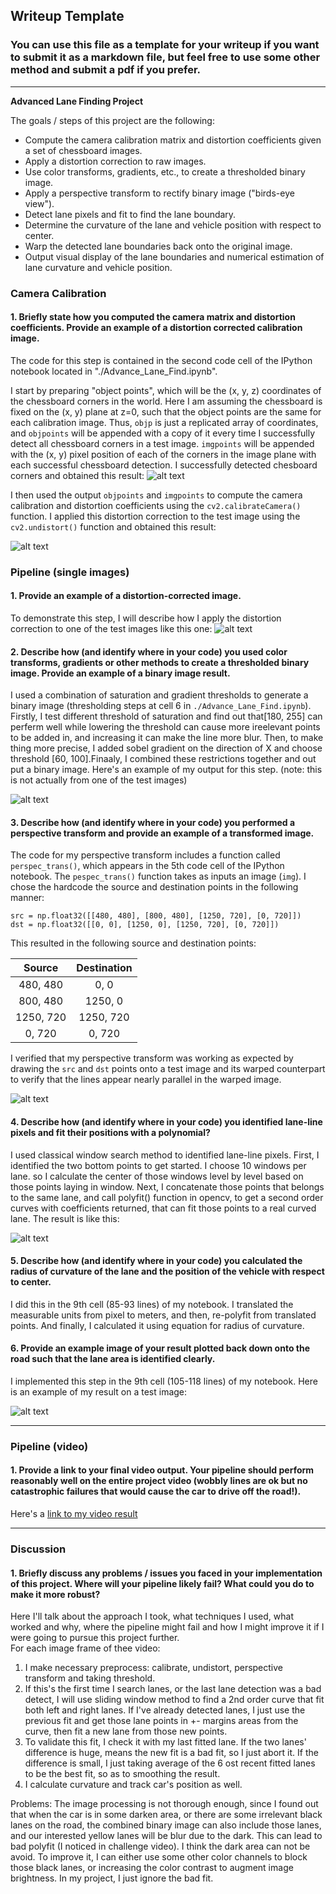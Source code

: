 ## Writeup Template

### You can use this file as a template for your writeup if you want to submit it as a markdown file, but feel free to use some other method and submit a pdf if you prefer.

---

**Advanced Lane Finding Project**

The goals / steps of this project are the following:

* Compute the camera calibration matrix and distortion coefficients given a set of chessboard images.
* Apply a distortion correction to raw images.
* Use color transforms, gradients, etc., to create a thresholded binary image.
* Apply a perspective transform to rectify binary image ("birds-eye view").
* Detect lane pixels and fit to find the lane boundary.
* Determine the curvature of the lane and vehicle position with respect to center.
* Warp the detected lane boundaries back onto the original image.
* Output visual display of the lane boundaries and numerical estimation of lane curvature and vehicle position.

[//]: # (Image References)

[image1]: ./ref_img/calibrate.png "Calibrate"
[image2]: ./ref_img/undistort.png "Road Transformed"
[image3]: ./ref_img/combined_binary.png "Binary Example"
[image4]: ./ref_img/transform.png "Warp Example"
[image5]: ./ref_img/fit_polynomial.png "Fit Visual"
[image6]: ./ref_img/fit_polynomial.png "Output"
[video1]: ./result.mp4 "Video"

### Camera Calibration

#### 1. Briefly state how you computed the camera matrix and distortion coefficients. Provide an example of a distortion corrected calibration image.

The code for this step is contained in the second code cell of the IPython notebook located in "./Advance_Lane_Find.ipynb".  

I start by preparing "object points", which will be the (x, y, z) coordinates of the chessboard corners in the world. Here I am assuming the chessboard is fixed on the (x, y) plane at z=0, such that the object points are the same for each calibration image.  Thus, `objp` is just a replicated array of coordinates, and `objpoints` will be appended with a copy of it every time I successfully detect all chessboard corners in a test image.  `imgpoints` will be appended with the (x, y) pixel position of each of the corners in the image plane with each successful chessboard detection. I successfully detected chesboard corners and obtained this result:
![alt text][image1]

I then used the output `objpoints` and `imgpoints` to compute the camera calibration and distortion coefficients using the `cv2.calibrateCamera()` function.  I applied this distortion correction to the test image using the `cv2.undistort()` function and obtained this result: 

![alt text][image2]

### Pipeline (single images)

#### 1. Provide an example of a distortion-corrected image.

To demonstrate this step, I will describe how I apply the distortion correction to one of the test images like this one:
![alt text][image2]

#### 2. Describe how (and identify where in your code) you used color transforms, gradients or other methods to create a thresholded binary image.  Provide an example of a binary image result.

I used a combination of saturation and gradient thresholds to generate a binary image (thresholding steps at cell 6 in `./Advance_Lane_Find.ipynb`).  Firstly, I test different threshold of saturation and find out that[180, 255] can perferm well while lowering the threshold can cause more ireelevant points to be added in, and increasing it can make the line more blur. Then, to make thing more precise, I added sobel gradient on the direction of X and choose threshold [60, 100].Finaaly, I combined these restrictions together and out put a binary image. Here's an example of my output for this step.  (note: this is not actually from one of the test images)

![alt text][image3]

#### 3. Describe how (and identify where in your code) you performed a perspective transform and provide an example of a transformed image.

The code for my perspective transform includes a function called `perspec_trans()`, which appears in the 5th code cell of the IPython notebook.  The `pespec_trans()` function takes as inputs an image (`img`).  I chose the hardcode the source and destination points in the following manner:

```
src = np.float32([[480, 480], [800, 480], [1250, 720], [0, 720]])
dst = np.float32([[0, 0], [1250, 0], [1250, 720], [0, 720]])
```

This resulted in the following source and destination points:

| Source        | Destination   | 
|:-------------:|:-------------:| 
| 480, 480      | 0, 0        | 
| 800, 480      | 1250, 0      |
| 1250, 720     | 1250, 720      |
| 0, 720      | 0, 720        |

I verified that my perspective transform was working as expected by drawing the `src` and `dst` points onto a test image and its warped counterpart to verify that the lines appear nearly parallel in the warped image.

![alt text][image4]

#### 4. Describe how (and identify where in your code) you identified lane-line pixels and fit their positions with a polynomial?
I used classical window search method to identified lane-line pixels. First, I identified the two bottom points to get started. I choose 10 windows per lane. so I calculate the center of those windows level by level based on those points laying in window. Next, I concatenate those points that belongs to the same lane, and call polyfit() function in opencv, to get a second order curves with coefficients returned, that can fit those points to a real curved lane.
The result is like this:

![alt text][image5]

#### 5. Describe how (and identify where in your code) you calculated the radius of curvature of the lane and the position of the vehicle with respect to center.

I did this in the 9th cell (85-93 lines) of my notebook. I translated the measurable units from pixel to meters, and then, re-polyfit from translated points. And finally, I calculated it using equation for radius of curvature.

#### 6. Provide an example image of your result plotted back down onto the road such that the lane area is identified clearly.

I implemented this step in the 9th cell (105-118 lines) of my notebook.  Here is an example of my result on a test image:

![alt text][image6]

---

### Pipeline (video)

#### 1. Provide a link to your final video output.  Your pipeline should perform reasonably well on the entire project video (wobbly lines are ok but no catastrophic failures that would cause the car to drive off the road!).

Here's a [link to my video result](./result.mp4)

---

### Discussion

#### 1. Briefly discuss any problems / issues you faced in your implementation of this project.  Where will your pipeline likely fail?  What could you do to make it more robust?

Here I'll talk about the approach I took, what techniques I used, what worked and why, where the pipeline might fail and how I might improve it if I were going to pursue this project further.  
For each image frame of thee video:
1. I make necessary preprocess: calibrate, undistort, perspective transform and taking threshold.
2. If this's the first time I search lanes, or the last lane detection was a bad detect, I will use sliding window method to find a 2nd order curve that fit both left and right lanes. If I've already detected lanes, I just use the previous fit and get those lane points in +- margins areas from the curve, then fit a new lane from those new points.
3. To validate this fit, I check it with my last fitted lane. If the two lanes' difference is huge, means the new fit is a bad fit, so I just abort it. If the difference is small, I just taking average of the 6 ost recent fitted lanes to be the best fit, so as to smoothing the result.
4. I calculate curvature and track car's position as well.

Problems:
The image processing is not thorough enough, since I found out that when the car is in some darken area, or there are some irrelevant black lanes on the road, the combined binary image can also include those lanes, and our interested yellow lanes will be blur due to the dark. This can lead to bad polyfit (I noticed in challenge video). I think the dark area can not be avoid. To improve it, I can either use some other color channels to block those black lanes, or increasing the color contrast to augment image brightness. In my project, I just ignore the bad fit.
